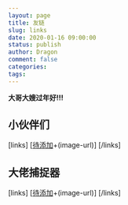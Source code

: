 ```yaml
---
layout: page
title: 友链
slug: links
date: 2020-01-16 09:00:00
status: publish
author: Dragon
comment: false
categories: 
tags: 
---
```



**大哥大嫂过年好!!!**

## 小伙伴们

[links]
[[待添加](site-url)+(image-url)]
[/links]

## 大佬捕捉器

[links]
[[待添加](site-url)+(image-url)]
[/links]